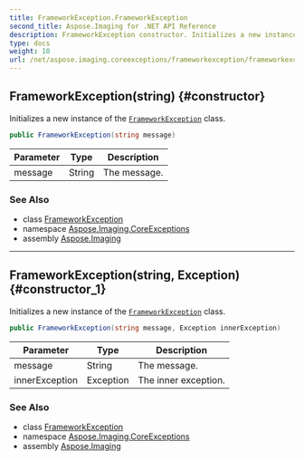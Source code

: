```yaml
---
title: FrameworkException.FrameworkException
second_title: Aspose.Imaging for .NET API Reference
description: FrameworkException constructor. Initializes a new instance of the FrameworkException class
type: docs
weight: 10
url: /net/aspose.imaging.coreexceptions/frameworkexception/frameworkexception/
---
```

## FrameworkException(string) {#constructor}

Initializes a new instance of the [`FrameworkException`](../) class.

```csharp
public FrameworkException(string message)
```

| Parameter | Type | Description |
| --- | --- | --- |
| message | String | The message. |

### See Also

* class [FrameworkException](../)
* namespace [Aspose.Imaging.CoreExceptions](../../frameworkexception/)
* assembly [Aspose.Imaging](../../../)

---

## FrameworkException(string, Exception) {#constructor_1}

Initializes a new instance of the [`FrameworkException`](../) class.

```csharp
public FrameworkException(string message, Exception innerException)
```

| Parameter | Type | Description |
| --- | --- | --- |
| message | String | The message. |
| innerException | Exception | The inner exception. |

### See Also

* class [FrameworkException](../)
* namespace [Aspose.Imaging.CoreExceptions](../../frameworkexception/)
* assembly [Aspose.Imaging](../../../)


